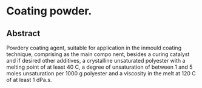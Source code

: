 # Coating powder.

## Abstract
Powdery coating agent, suitable for application in the inmould coating technique, comprising as the main compo nent, besides a curing catalyst and if desired other additives, a crystalline unsaturated polyester with a melting point of at least 40 C, a degree of unsaturation of between 1 and 5 moles unsaturation per 1000 g polyester and a viscosity in the melt at 120 C of at least 1 dPa.s.